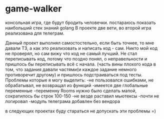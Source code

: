 # game-walker
консольная игра, где будут бродить человечки. постараюсь показать наибольший стек знаний golang
В проекте две вети, во второй игра реализована для телеграм.

Данный проект выполнял самостостельно, если быть точнее, то мне давали ТЗ, а как это реализовать и написать код - сам. 
Никто мой код не проверял, но сам вижу что код не самый лучший.
Не стал переписывать код, потому что поздно понял, о неправельности и пришлось бы переписывать всё с начала.
(часть вины плохого кода в том, что задания давали частями(и каждое задание немного противоречит другому) и пришлось подстраиваться под тесты.
Проблемы которые я могу выделить:
-не пользовался ошибками, не обрабатывал, не возвращал из функций
-имеется две глобальные переменные
-переменну Rooms нужно было сделать мапой, сократилось бы строк 100-150
-не везде раставил мьютексы
-почти не логировал
-модуль телеграма добавлен без вендора

в следующих проектах буду стараться не допускать эти проблемы =)
